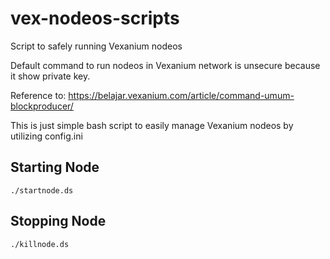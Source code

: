 # vex-nodeos-scripts
Script to safely running Vexanium nodeos

Default command to run nodeos in Vexanium network is unsecure because it show private key.

Reference to: https://belajar.vexanium.com/article/command-umum-blockproducer/


This is just simple bash script to easily manage Vexanium nodeos by utilizing config.ini

## Starting Node 

    ./startnode.ds 


## Stopping Node

    ./killnode.ds
